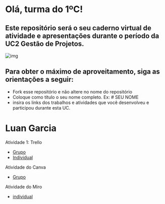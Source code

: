 # Olá, turma do 1ºC! 
## Este repositório será o seu caderno virtual de atividade e apresentações durante o período da UC2 Gestão de Projetos. 

![img](https://blog.acelerato.com/wp-content/uploads/2020/08/5-beneficios-da-gesta%CC%83o-de-projetos-para-a-sua-empresa-1200x640.png)

## Para obter o máximo de aproveitamento, siga as orientações a seguir:

- Fork esse repositório e não altere no nome do repositório
- Coloque como título o seu nome completo. Ex: # SEU NOME
- insira os links dos trabalhos e atividades que você desenvolveu e participou durante esta UC.

# Luan Garcia

Atividade 1: Trello 
- [Grupo](https://trello.com/invite/userworkspace95089227/ATTI30b8d5dd6c88242c9824e1f6036986fe84246E2A)
- [Individual](https://trello.com/invite/b/dcxhardp/ATTIfc73ad94fa12cf7e53d4327f883733f710AD5206/projeto-pessoal)

Atividade do Canva
- [Grupo](https://www.canva.com/design/DAGEjciwvGs/vSqc2OGltcH_2QQ1LCnF5w/edit?utm_content=DAGEjciwvGs&utm_campaign=designshare&utm_medium=link2&utm_source=sharebutton)

 Atividade do Miro
- [individual](https://miro.com/app/board/uXjVKFrXBhE=/?share_link_id=401939526470)





